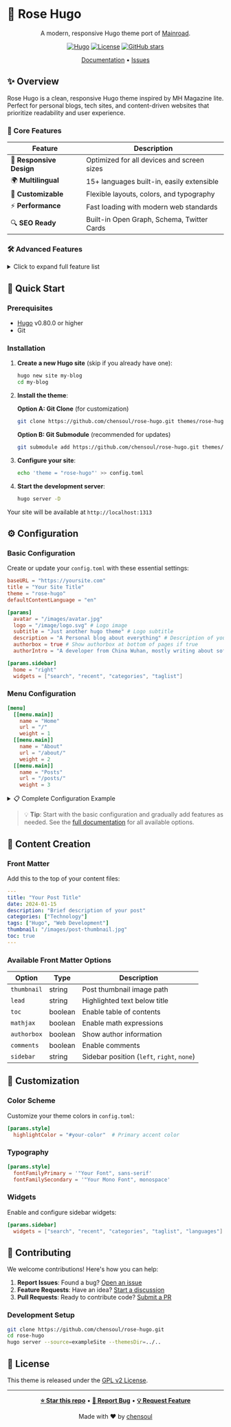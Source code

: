 # 🌹 Rose Hugo

<div align="center">

A modern, responsive Hugo theme port of [Mainroad](https://github.com/Vimux/Mainroad). 

[![Hugo](https://img.shields.io/badge/Hugo-0.80+-blue.svg)](https://gohugo.io)
[![License](https://img.shields.io/badge/License-GPL%20v2-blue.svg)](LICENSE.md)
[![GitHub stars](https://img.shields.io/github/stars/chensoul/rose-hugo.svg)](https://github.com/chensoul/rose-hugo/stargazers)

[Documentation](https://github.com/chensoul/rose-hugo/wiki) • [Issues](https://github.com/chensoul/rose-hugo/issues)

</div>

## ✨ Overview

Rose Hugo is a clean, responsive Hugo theme inspired by MH Magazine lite. Perfect for personal blogs, tech sites, and content-driven websites that prioritize readability and user experience.

### 🎯 Core Features

| Feature | Description |
|---------|-------------|
| 📱 **Responsive Design** | Optimized for all devices and screen sizes |
| 🌍 **Multilingual** | 15+ languages built-in, easily extensible |
| 🎨 **Customizable** | Flexible layouts, colors, and typography |
| ⚡ **Performance** | Fast loading with modern web standards |
| 🔍 **SEO Ready** | Built-in Open Graph, Schema, Twitter Cards |

### 🛠️ Advanced Features

<details>
<summary>Click to expand full feature list</summary>

#### Layout & Navigation
- Flexible main and secondary menus
- Configurable sidebar with widget support
- Multiple layout options (left/right/no sidebar)
- Responsive navigation with mobile menu

#### Content Features
- MathJax support for mathematical expressions
- Mermaid diagrams for flowcharts and visualizations
- Table of contents generation
- Related posts with i18n support
- Thumbnail support for posts and lists

#### Widgets & Integrations
- Search functionality
- Recent posts, categories, tags widgets
- Social media integration
- Language switcher
- Custom widget support

#### SEO & Analytics
- Open Graph meta tags
- Twitter Cards
- Schema.org structured data
- Google Analytics integration
- Disqus comments support

#### Customization
- Custom Google Fonts
- Configurable color schemes
- Post meta customization
- Author box and social sharing
- Back to top button

</details>

## 🚀 Quick Start

### Prerequisites

- [Hugo](https://gohugo.io/getting-started/installing/) v0.80.0 or higher
- Git

### Installation

1. **Create a new Hugo site** (skip if you already have one):
   ```bash
   hugo new site my-blog
   cd my-blog
   ```

2. **Install the theme**:

   **Option A: Git Clone** (for customization)
   ```bash
   git clone https://github.com/chensoul/rose-hugo.git themes/rose-hugo
   ```

   **Option B: Git Submodule** (recommended for updates)
   ```bash
   git submodule add https://github.com/chensoul/rose-hugo.git themes/rose-hugo
   ```

3. **Configure your site**:
   ```bash
   echo 'theme = "rose-hugo"' >> config.toml
   ```

4. **Start the development server**:
   ```bash
   hugo server -D
   ```

Your site will be available at `http://localhost:1313`

## ⚙️ Configuration

### Basic Configuration

Create or update your `config.toml` with these essential settings:

```toml
baseURL = "https://yoursite.com"
title = "Your Site Title"
theme = "rose-hugo"
defaultContentLanguage = "en"

[params]
  avatar = "/images/avatar.jpg"
  logo = "/image/logo.svg" # Logo image
  subtitle = "Just another hugo theme" # Logo subtitle
  description = "A Personal blog about everything" # Description of your site
  authorbox = true # Show authorbox at bottom of pages if true
  authorIntro = "A developer from China Wuhan, mostly writing about software development and open-source. <br> Browse my [blog posts](/posts), subscribe to my [RSS feed](/index.xml), or learn more [about me](/about/)."

[params.sidebar]
  home = "right"
  widgets = ["search", "recent", "categories", "taglist"]
```

### Menu Configuration

```toml
[menu]
  [[menu.main]]
    name = "Home"
    url = "/"
    weight = 1
  [[menu.main]]
    name = "About"
    url = "/about/"
    weight = 2
  [[menu.main]]
    name = "Posts"
    url = "/posts/"
    weight = 3
```

<details>
<summary>📋 Complete Configuration Example</summary>

```toml
baseurl = "/"
title = "Rose Hugo"
defaultContentLanguage = 'zh-cn'
theme = "rose-hugo"

summaryLength = 3
ignoreLogs = ['warning-goldmark-raw-html']

[pagination]
  pagerSize = 10

[permalinks]
  posts="/posts/:year/:month/:day/:slug/"
  categories="/categories/:slug/"
  tags="/tags/:slug/"
  pages="/:slug/"

[menu]
  [[menu.main]]
    name = "首页"
    url = "/"
    weight = 1
  [[menu.main]]
    name = "分类"
    url = "/categories/"
    weight = 2
  [[menu.main]]
    name = "关于"
    url = "/about/"
    weight = 4
  [[menu.main]]
    name = "RSS"
    url = "/index.xml"
    weight = 5

[Params]
  author = "Your Name"
    avatar = "/images/avatar.jpg"
    logo = "/image/logo.svg" # Logo image
    subtitle = "Just another hugo theme" # Logo subtitle
    description = "A Personal blog about everything" # Description of your site
    authorbox = true # Show authorbox at bottom of pages if true
    authorIntro = "A developer from China Wuhan, mostly writing about software development and open-source. <br> Browse my [blog posts](/posts), subscribe to my [RSS feed](/index.xml), or learn more [about me](/about/)."
    
    # Content
    toc = true
    readmore = false
    post_meta = ["date", "categories", "author"]
    mainSections = ["posts"]
    dateformat = "2006-01-02"
  
    # Math & Diagrams
    mathjax = true
    mathjaxConfig = "TeX-AMS-MML_HTMLorMML" # Specify MathJax config
    mathjaxPath = "https://cdn.jsdmirror.com/npm/mathjax@2.7.9/MathJax.min.js"
    
    mermaid="https://cdn.jsdmirror.com/npm/mermaid@11.8.0/dist/mermaid.min.js"

[Params.sidebar]
  home = "right" # Position of sidebar on home page: "left", "right", "none"
  # Enable widgets in given order: "search", "recent", "categories", "taglist", "languages"
  widgets = ["search", "recent", "categories", "taglist"]

[Params.thumbnail]
  # Control thumbnail visibility, eg: list、post
  visibility = ["list"]

[Params.widgets.social]
  cached = false # activate cache if true
  facebook = "username"
  twitter = "username"
  instagram = "username"
  linkedin = "username"
  telegram = "username"
  github = "username"
  gitlab = "username"
  bitbucket = "username"
  email = "username@gmail.com"
  youtube = "username"

[Params.style]
  highlightColor = "#e22d30"
  fontFamilyPrimary = '"Open Sans", "PingFang SC", "Hiragino Sans GB", "Microsoft YaHei", "WenQuanYi Micro Hei", Helvetica, Arial, sans-serif'
  fontFamilySecondary = "SFMono-Regular, Menlo, Monaco, Consolas, 'Liberation Mono', 'Courier New', monospace"

[params.remark42]
  enabled = true
  host = "https://comment.chensoul.cc"
  site = "remark"
  locale = "zh"

[taxonomies]
  tag = "tags"
  category = "categories"

[outputs]
  home = ["HTML", "RSS"]
```

</details>

> 💡 **Tip**: Start with the basic configuration and gradually add features as needed. See the [full documentation](https://github.com/chensoul/rose-hugo/wiki) for all available options.

## 📝 Content Creation

### Front Matter

Add this to the top of your content files:

```yaml
---
title: "Your Post Title"
date: 2024-01-15
description: "Brief description of your post"
categories: ["Technology"]
tags: ["Hugo", "Web Development"]
thumbnail: "/images/post-thumbnail.jpg"
toc: true
---
```

### Available Front Matter Options

| Option | Type | Description |
|--------|------|-------------|
| `thumbnail` | string | Post thumbnail image path |
| `lead` | string | Highlighted text below title |
| `toc` | boolean | Enable table of contents |
| `mathjax` | boolean | Enable math expressions |
| `authorbox` | boolean | Show author information |
| `comments` | boolean | Enable comments |
| `sidebar` | string | Sidebar position (`left`, `right`, `none`) |

## 🎨 Customization

### Color Scheme

Customize your theme colors in `config.toml`:

```toml
[params.style]
  highlightColor = "#your-color"  # Primary accent color
```

### Typography

```toml
[params.style]
  fontFamilyPrimary = '"Your Font", sans-serif'
  fontFamilySecondary = '"Your Mono Font", monospace'
```

### Widgets

Enable and configure sidebar widgets:

```toml
[params.sidebar]
  widgets = ["search", "recent", "categories", "taglist", "languages"]
```

## 🤝 Contributing

We welcome contributions! Here's how you can help:

1. **Report Issues**: Found a bug? [Open an issue](https://github.com/chensoul/rose-hugo/issues)
2. **Feature Requests**: Have an idea? [Start a discussion](https://github.com/chensoul/rose-hugo/discussions)
3. **Pull Requests**: Ready to contribute code? [Submit a PR](https://github.com/chensoul/rose-hugo/pulls)

### Development Setup

```bash
git clone https://github.com/chensoul/rose-hugo.git
cd rose-hugo
hugo server --source=exampleSite --themesDir=../..
```

## 📄 License

This theme is released under the [GPL v2 License](LICENSE.md).

---

<div align="center">

**[⭐ Star this repo](https://github.com/chensoul/rose-hugo)** • **[🐛 Report Bug](https://github.com/chensoul/rose-hugo/issues)** • **[💡 Request Feature](https://github.com/chensoul/rose-hugo/discussions)**

Made with ❤️ by [chensoul](https://github.com/chensoul)

</div>

